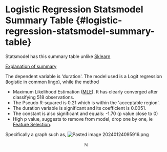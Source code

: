 # Logistic Regression Statsmodel Summary Table {#logistic-regression-statsmodel-summary-table}

Statsmodel has this summary table unlike [Sklearn](#sklearn)

[Explanation of summary](https://youtu.be/JwUj5M8QY4U?t=658)

The dependent variable is 'duration'. The model used is a Logit regression (logistic in common lingo), while the method 
- Maximum Likelihood Estimation ([MLE](#mle)). It has clearly converged after classifying 518 observations.
- The Pseudo R-squared is 0.21 which is within the 'acceptable region'.
- The duration variable is significant and its coefficient is 0.0051.
- The constant is also significant and equals: -1.70 (p value close to 0)
- High p value, suggests to remove from model, drop one by one, ie [Feature Selection](#feature-selection).

Specifically a graph such as,
![Pasted image 20240124095916.png](./content/images/Pasted%20image%2020240124095916.png)



$$\mathbb{N}$$